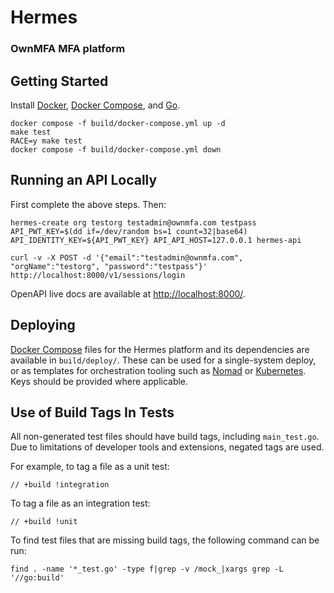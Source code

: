 # Hermes

### OwnMFA MFA platform

## Getting Started

Install [Docker](https://docs.docker.com/get-started/overview/),
[Docker Compose](https://docs.docker.com/compose/), and
[Go](https://go.dev/dl/).

```
docker compose -f build/docker-compose.yml up -d
make test
RACE=y make test
docker compose -f build/docker-compose.yml down
```

## Running an API Locally

First complete the above steps. Then:

```
hermes-create org testorg testadmin@ownmfa.com testpass
API_PWT_KEY=$(dd if=/dev/random bs=1 count=32|base64) API_IDENTITY_KEY=${API_PWT_KEY} API_API_HOST=127.0.0.1 hermes-api

curl -v -X POST -d '{"email":"testadmin@ownmfa.com", "orgName":"testorg", "password":"testpass"}' http://localhost:8000/v1/sessions/login
```

OpenAPI live docs are available at
[http://localhost:8000/](http://localhost:8000/).

## Deploying

[Docker Compose](https://docs.docker.com/compose/) files for the Hermes platform
and its dependencies are available in `build/deploy/`. These can be used for a
single-system deploy, or as templates for orchestration tooling such as
[Nomad](https://www.nomadproject.io/) or [Kubernetes](https://kubernetes.io/).
Keys should be provided where applicable.

## Use of Build Tags In Tests

All non-generated test files should have build tags, including `main_test.go`.
Due to limitations of developer tools and extensions, negated tags are used.

For example, to tag a file as a unit test:

```
// +build !integration
```

To tag a file as an integration test:

```
// +build !unit
```

To find test files that are missing build tags, the following command can be
run:

```
find . -name '*_test.go' -type f|grep -v /mock_|xargs grep -L '//go:build'
```
